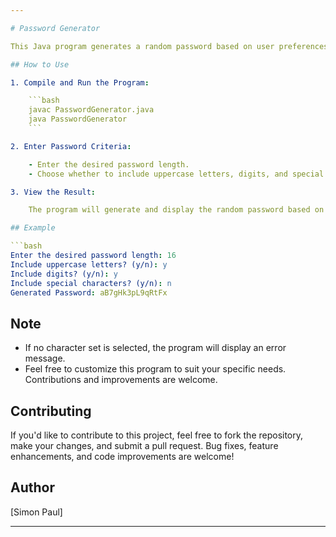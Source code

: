 ```yaml
---

# Password Generator

This Java program generates a random password based on user preferences. It allows customization of the password length and inclusion of uppercase letters, digits, and special characters.

## How to Use

1. Compile and Run the Program:

    ```bash
    javac PasswordGenerator.java
    java PasswordGenerator
    ```

2. Enter Password Criteria:

    - Enter the desired password length.
    - Choose whether to include uppercase letters, digits, and special characters.

3. View the Result:

    The program will generate and display the random password based on the provided criteria.

## Example

```bash
Enter the desired password length: 16
Include uppercase letters? (y/n): y
Include digits? (y/n): y
Include special characters? (y/n): n
Generated Password: aB7gHk3pL9qRtFx
```

## Note

- If no character set is selected, the program will display an error message.
- Feel free to customize this program to suit your specific needs. Contributions and improvements are welcome.

## Contributing

If you'd like to contribute to this project, feel free to fork the repository, make your changes, and submit a pull request. Bug fixes, feature enhancements, and code improvements are welcome!

## Author

[Simon Paul]

---
```

